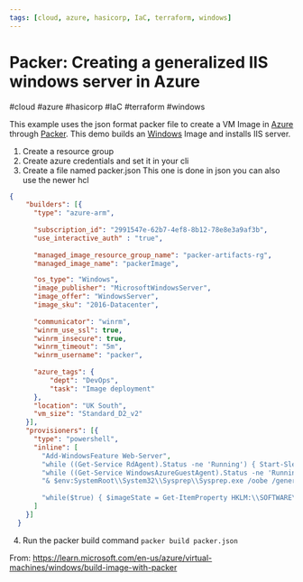```yaml
---
tags: [cloud, azure, hasicorp, IaC, terraform, windows]
---
```

# Packer: Creating a generalized IIS windows server in Azure
#cloud #azure #hasicorp #IaC #terraform #windows 

This example uses the json format packer file to create a VM Image in [Azure](Cloud%20Computing/Azure/Azure.md) through [Packer](DevOps/IAC/Packer/Packer.md). This demo builds an [Windows](Windows) Image and installs IIS server.

1. Create a resource group
2. Create azure credentials and set it in your cli 
3. Create a file named packer.json
This one is done in json you can also use the newer hcl
```json
{
    "builders": [{
      "type": "azure-arm",
      
      "subscription_id": "2991547e-62b7-4ef8-8b12-78e8e3a9af3b",
      "use_interactive_auth" : "true",
  
      "managed_image_resource_group_name": "packer-artifacts-rg",
      "managed_image_name": "packerImage",

      "os_type": "Windows",
      "image_publisher": "MicrosoftWindowsServer",
      "image_offer": "WindowsServer",
      "image_sku": "2016-Datacenter",
  
      "communicator": "winrm",
      "winrm_use_ssl": true,
      "winrm_insecure": true,
      "winrm_timeout": "5m",
      "winrm_username": "packer",
  
      "azure_tags": {
          "dept": "DevOps",
          "task": "Image deployment"
      },
      "location": "UK South",
      "vm_size": "Standard_D2_v2"
    }],
    "provisioners": [{
      "type": "powershell",
      "inline": [
        "Add-WindowsFeature Web-Server",
        "while ((Get-Service RdAgent).Status -ne 'Running') { Start-Sleep -s 5 }",
        "while ((Get-Service WindowsAzureGuestAgent).Status -ne 'Running') { Start-Sleep -s 5 }",
        "& $env:SystemRoot\\System32\\Sysprep\\Sysprep.exe /oobe /generalize /quiet /quit",
        
        "while($true) { $imageState = Get-ItemProperty HKLM:\\SOFTWARE\\Microsoft\\Windows\\CurrentVersion\\Setup\\State | Select ImageState; if($imageState.ImageState -ne 'IMAGE_STATE_GENERALIZE_RESEAL_TO_OOBE') { Write-Output $imageState.ImageState; Start-Sleep -s 10  } else { break } }"
      ]
    }]
  }
```

4. Run the packer build command `packer build packer.json`

From: https://learn.microsoft.com/en-us/azure/virtual-machines/windows/build-image-with-packer
